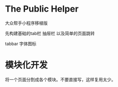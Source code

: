 # The Public Helper 
大众帮手小程序移植版

先构建基础的tab栏 抽屉栏 以及简单的页面跳转

tabbar 字体图标


# 模块化开发
将一个页面分割成各个模块。不要直接写，这样复用太少。
